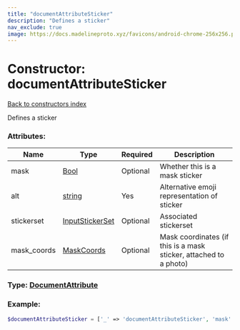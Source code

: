 ```yaml
---
title: "documentAttributeSticker"
description: "Defines a sticker"
nav_exclude: true
image: https://docs.madelineproto.xyz/favicons/android-chrome-256x256.png
---
```

# Constructor: documentAttributeSticker  
[Back to constructors index](/API_docs/constructors/index.html)



Defines a sticker

### Attributes:

| Name     |    Type       | Required | Description |
|----------|---------------|----------|-------------|
|mask|[Bool](/API_docs/types/Bool.html) | Optional|Whether this is a mask sticker|
|alt|[string](/API_docs/types/string.html) | Yes|Alternative emoji representation of sticker|
|stickerset|[InputStickerSet](/API_docs/types/InputStickerSet.html) | Optional|Associated stickerset|
|mask\_coords|[MaskCoords](/API_docs/types/MaskCoords.html) | Optional|Mask coordinates (if this is a mask sticker, attached to a photo)|



### Type: [DocumentAttribute](/API_docs/types/DocumentAttribute.html)


### Example:

```php
$documentAttributeSticker = ['_' => 'documentAttributeSticker', 'mask' => Bool, 'alt' => 'string', 'stickerset' => InputStickerSet, 'mask_coords' => MaskCoords];
```  
